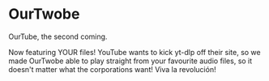 OurTwobe
================
OurTube, the second coming.

Now featuring YOUR files! YouTube wants to kick yt-dlp off their site, so we made OurTwobe able to play straight from
your favourite audio files, so it doesn't matter what the corporations want! Viva la revolución!
